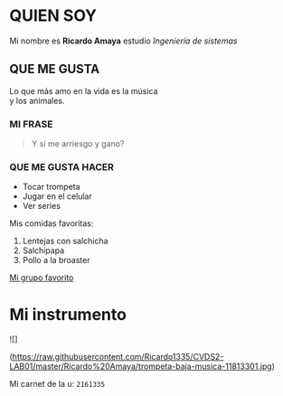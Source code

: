 # QUIEN SOY

Mi nombre es **Ricardo Amaya** estudio *Ingeniería de sistemas*

## QUE ME GUSTA

Lo que más amo en la vida es la música\
y los animales. 

### MI FRASE 

> Y si me arriesgo y gano?

### QUE ME GUSTA HACER

* Tocar trompeta
* Jugar en el celular
* Ver series 

Mis comidas favoritas:
1. Lentejas con salchicha
2. Salchipapa
3. Pollo a la broaster


[Mi grupo favorito](https://www.youtube.com/watch?v=ddijvwAMw0o)

# Mi instrumento
![]

(https://raw.githubusercontent.com/Ricardo1335/CVDS2-LAB01/master/Ricardo%20Amaya/trompeta-baja-musica-11813301.jpg)

Mi carnet de la u: `2161335`
